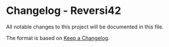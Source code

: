 # Changelog - Reversi42

All notable changes to this project will be documented in this file.

The format is based on [Keep a Changelog](https://keepachangelog.com/en/1.0.0/).

